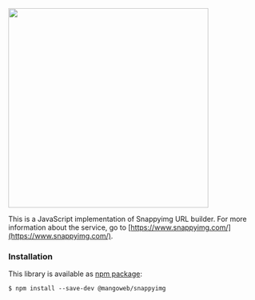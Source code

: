 <img src="https://github.com/snappyimg/snappyimg-php/raw/master/logo.png" width="400">

This is a JavaScript implementation of Snappyimg URL builder. For more information about the service, go to [https://www.snappyimg.com/](https://www.snappyimg.com/).

### Installation

This library is available as [npm package](https://www.npmjs.com/package/@mangoweb/snappyimg):

```console
$ npm install --save-dev @mangoweb/snappyimg
```
